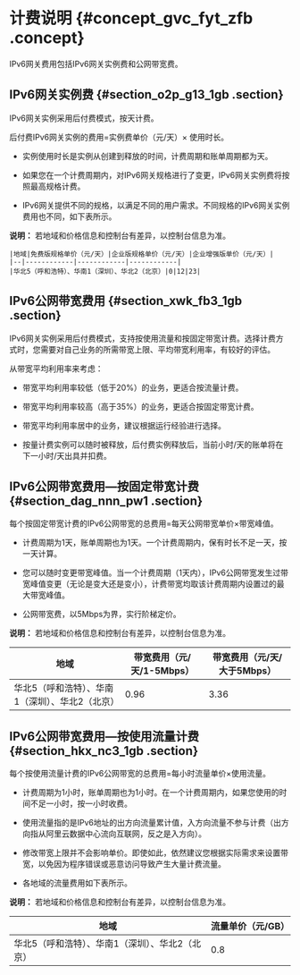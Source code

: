 # 计费说明 {#concept_gvc_fyt_zfb .concept}

IPv6网关费用包括IPv6网关实例费和公网带宽费。

## IPv6网关实例费 {#section_o2p_g13_1gb .section}

IPv6网关实例采用后付费模式，按天计费。

后付费IPv6网关实例的费用=实例费单价（元/天）× 使用时长。

-   实例使用时长是实例从创建到释放的时间，计费周期和账单周期都为天。

-   如果您在一个计费周期内，对IPv6网关规格进行了变更，IPv6网关实例费将按照最高规格计费。

-   IPv6网关提供不同的规格，以满足不同的用户需求。不同规格的IPv6网关实例费用也不同，如下表所示。

**说明：** 若地域和价格信息和控制台有差异，以控制台信息为准。

    |地域|免费版规格单价（元/天）|企业版规格单价（元/天）|企业增强版单价（元/天）|
    |--|------------|------------|------------|
    |华北5（呼和浩特）、华南1（深圳）、华北2（北京）|0|12|23|


## IPv6公网带宽费用 {#section_xwk_fb3_1gb .section}

IPv6网关实例采用后付费模式，支持按使用流量和按固定带宽计费。选择计费方式时，您需要对自己业务的所需带宽上限、平均带宽利用率，有较好的评估。

从带宽平均利用率来考虑：

-   带宽平均利用率较低（低于20%）的业务，更适合按流量计费。

-   带宽平均利用率较高（高于35%）的业务，更适合按固定带宽计费。

-   带宽平均利用率居中的业务，建议根据运行经验进行选择。

-   按量计费实例可以随时被释放，后付费实例释放后，当前小时/天的账单将在下一小时/天出具并扣费。


## IPv6公网带宽费用—按固定带宽计费 {#section_dag_nnn_pw1 .section}

每个按固定带宽计费的IPv6公网带宽的总费用=每天公网带宽单价×带宽峰值。

-   计费周期为1天，账单周期也为1天。一个计费周期内，保有时长不足一天，按一天计算。

-   您可以随时变更带宽峰值。当一个计费周期（1天内），IPv6公网带宽发生过带宽峰值变更（无论是变大还是变小），计费带宽均取该计费周期内设置过的最大带宽峰值。

-   公网带宽费，以5Mbps为界，实行阶梯定价。

**说明：** 若地域和价格信息和控制台有差异，以控制台信息为准。

|地域|带宽费用（元/天/1-5Mbps）|带宽费用（元/天/大于5Mbps）|
|--|-----------------|-----------------|
|华北5（呼和浩特）、华南1（深圳）、华北2（北京）|0.96|3.36|


## IPv6公网带宽费用—按使用流量计费 {#section_hkx_nc3_1gb .section}

每个按使用流量计费的IPv6公网带宽的总费用=每小时流量单价×使用流量。

-   计费周期为1小时，账单周期也为1小时。在一个计费周期内，如果您使用的时间不足一小时，按一小时收费。

-   使用流量指的是IPv6地址的出方向流量累计值，入方向流量不参与计费（出方向指从阿里云数据中心流向互联网，反之是入方向）。

-   修改带宽上限并不会影响单价。即使如此，依然建议您根据实际需求来设置带宽，以免因为程序错误或恶意访问导致产生大量计费流量。

-   各地域的流量费用如下表所示。

**说明：** 若地域和价格信息和控制台有差异，以控制台信息为准。

|地域|流量单价（元/GB）|
|--|----------|
|华北5（呼和浩特）、华南1（深圳）、华北2（北京）|0.8|


